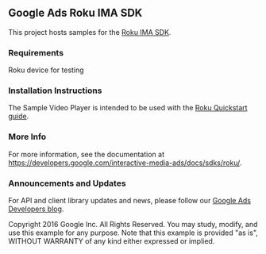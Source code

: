 ## Google Ads Roku IMA SDK

This project hosts samples for the [Roku IMA SDK](https://developers.google.com/interactive-media-ads/docs/sdks/roku/).

### Requirements
  Roku device for testing

### Installation Instructions
The Sample Video Player is intended to be used with the [Roku Quickstart guide](https://developers.google.com/interactive-media-ads/docs/sdks/roku/quickstart).

### More Info
For more information, see the documentation at https://developers.google.com/interactive-media-ads/docs/sdks/roku/.

### Announcements and Updates

For API and client library updates and news, please follow our
[Google Ads Developers blog](http://googleadsdeveloper.blogspot.com/).

Copyright 2016 Google Inc. All Rights Reserved. You may study, modify, and use
this example for any purpose. Note that this example is provided "as is",
WITHOUT WARRANTY of any kind either expressed or implied.
